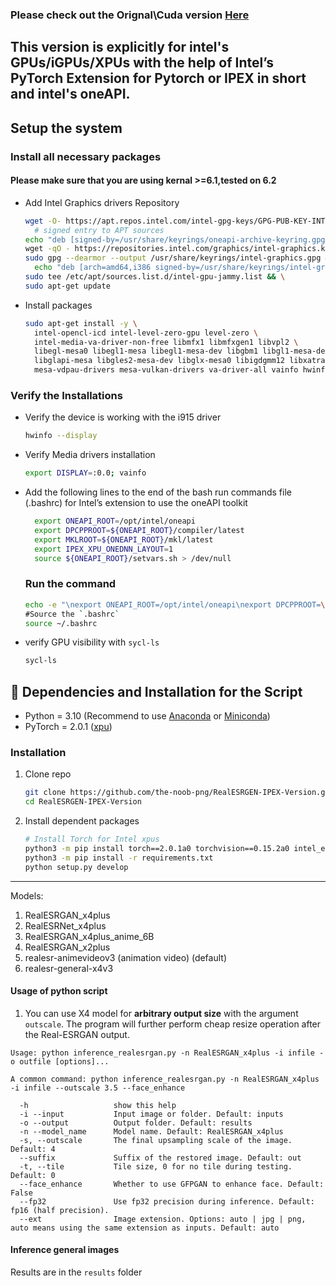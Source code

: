 ### Please check out the Orignal\Cuda version [Here](https://github.com/xinntao/Real-ESRGAN)
This version is explicitly for intel's GPUs/iGPUs/XPUs with the help of Intel’s PyTorch Extension for Pytorch or IPEX in short and intel's oneAPI.
---
## Setup the system
### Install all necessary packages
#### Please make sure that you are using kernal >=6.1,tested on 6.2
- Add Intel Graphics drivers Repository
  ```bash
  wget -O- https://apt.repos.intel.com/intel-gpg-keys/GPG-PUB-KEY-INTEL-SW-PRODUCTS.PUB \ | gpg --dearmor | sudo tee /usr/share/keyrings/oneapi-archive-keyring.gpg > /dev/null \
    # signed entry to APT sources
  echo "deb [signed-by=/usr/share/keyrings/oneapi-archive-keyring.gpg] https://apt.repos.intel.com/oneapi all main" | sudo tee /etc/apt/sources.list.d/oneAPI.list \
  wget -qO - https://repositories.intel.com/graphics/intel-graphics.key | \
  sudo gpg --dearmor --output /usr/share/keyrings/intel-graphics.gpg && \
    echo "deb [arch=amd64,i386 signed-by=/usr/share/keyrings/intel-graphics.gpg] https://repositories.intel.com/graphics/ubuntu jammy arc" | \
  sudo tee /etc/apt/sources.list.d/intel-gpu-jammy.list && \
  sudo apt-get update
     ```
- Install packages
    ```bash
    sudo apt-get install -y \
      intel-opencl-icd intel-level-zero-gpu level-zero \
      intel-media-va-driver-non-free libmfx1 libmfxgen1 libvpl2 \
      libegl-mesa0 libegl1-mesa libegl1-mesa-dev libgbm1 libgl1-mesa-dev libgl1-mesa-dri \
      libglapi-mesa libgles2-mesa-dev libglx-mesa0 libigdgmm12 libxatracker2 mesa-va-drivers \
      mesa-vdpau-drivers mesa-vulkan-drivers va-driver-all vainfo hwinfo clinfo mesa-utils intel-basekit
    ```
 ### Verify the Installations
 - Verify the device is working with the i915 driver
   ```bash
   hwinfo --display
   ```
- Verify Media drivers installation
  ```bash
  export DISPLAY=:0.0; vainfo
  ```
- Add the following lines to the end of the bash run commands file (.bashrc) for Intel’s extension to use the oneAPI toolkit
  ```bash
    export ONEAPI_ROOT=/opt/intel/oneapi
    export DPCPPROOT=${ONEAPI_ROOT}/compiler/latest
    export MKLROOT=${ONEAPI_ROOT}/mkl/latest
    export IPEX_XPU_ONEDNN_LAYOUT=1
    source ${ONEAPI_ROOT}/setvars.sh > /dev/null
     ```
  ### Run the command
  ```bash
  echo -e "\nexport ONEAPI_ROOT=/opt/intel/oneapi\nexport DPCPPROOT=\${ONEAPI_ROOT}/compiler/latest\nexport MKLROOT=\${ONEAPI_ROOT}/mkl/latest\nexport IPEX_XPU_ONEDNN_LAYOUT=1\nsource \${ONEAPI_ROOT}/setvars.sh > /dev/null" >> ~/.bashrc \
  #Source the `.bashrc`
  source ~/.bashrc
  ```
- verify GPU visibility with `sycl-ls`
    ```bash
    sycl-ls
    ```
## 🔧 Dependencies and Installation for the Script

- Python = 3.10 (Recommend to use [Anaconda](https://www.anaconda.com/download/#linux) or [Miniconda](https://docs.conda.io/en/latest/miniconda.html))
- PyTorch = 2.0.1 ([xpu](https://developer.intel.com/ipex-whl-stable-xpu))

### Installation

1. Clone repo

    ```bash
    git clone https://github.com/the-noob-png/RealESRGEN-IPEX-Version.git
    cd RealESRGEN-IPEX-Version
    ```

1. Install dependent packages

    ```bash
    # Install Torch for Intel xpus
    python3 -m pip install torch==2.0.1a0 torchvision==0.15.2a0 intel_extension_for_pytorch==2.0.110+xpu -f https://developer.intel.com/ipex-whl-stable-xpu 
    python3 -m pip install -r requirements.txt
    python setup.py develop
    ```

---

Models:

1. RealESRGAN_x4plus  
2. RealESRNet_x4plus
3. RealESRGAN_x4plus_anime_6B
4. RealESRGAN_x2plus
5. realesr-animevideov3 (animation video) (default)
6. realesr-general-x4v3

#### Usage of python script

1. You can use X4 model for **arbitrary output size** with the argument `outscale`. The program will further perform cheap resize operation after the Real-ESRGAN output.

```console
Usage: python inference_realesrgan.py -n RealESRGAN_x4plus -i infile -o outfile [options]...

A common command: python inference_realesrgan.py -n RealESRGAN_x4plus -i infile --outscale 3.5 --face_enhance

  -h                   show this help
  -i --input           Input image or folder. Default: inputs
  -o --output          Output folder. Default: results
  -n --model_name      Model name. Default: RealESRGAN_x4plus
  -s, --outscale       The final upsampling scale of the image. Default: 4
  --suffix             Suffix of the restored image. Default: out
  -t, --tile           Tile size, 0 for no tile during testing. Default: 0
  --face_enhance       Whether to use GFPGAN to enhance face. Default: False
  --fp32               Use fp32 precision during inference. Default: fp16 (half precision).
  --ext                Image extension. Options: auto | jpg | png, auto means using the same extension as inputs. Default: auto
```

#### Inference general images

Results are in the `results` folder
